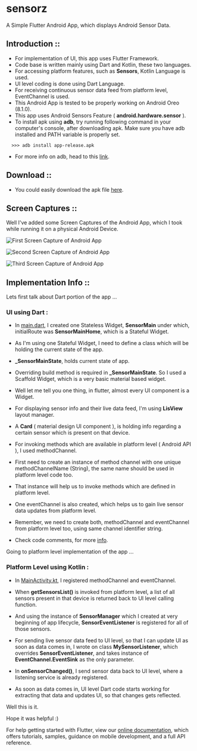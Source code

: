 # sensorz

A Simple Flutter Android App, which displays Android Sensor Data.



## Introduction ::

  - For implementation of UI, this app uses Flutter Framework.
  - Code base is written mainly using Dart and Kotlin, these two languages.
  - For accessing platform features, such as **Sensors**, Kotlin Language is used.
  - UI level coding is done using Dart Language.
  - For receiving continuous sensor data feed from platform level, EventChannel is used.
  - This Android App is tested to be properly working on Android Oreo (8.1.0).
  - This app uses Android Sensors Feature ( **android.hardware.sensor** ).
  - To install apk using **adb**, try running following command in your computer's console,
   after downloading apk. Make sure you have adb installed and PATH variable is properly set.
  ```
    >>> adb install app-release.apk
  ```
  
  - For more info on adb, head to this [link](https://developer.android.com/studio/command-line/adb).
  

## Download ::

   - You could easily download the apk file [here](https://github.com/itzmeanjan/sensorz/blob/master/sensorz.apk).

  
## Screen Captures ::

  Well I've added some Screen Captures of the Android App, which I took while running it on a physical Android Device.



  ![First Screen Capture of Android App](https://github.com/itzmeanjan/sensorz/blob/master/Screenshot_20190202-002843.png)
  



  ![Second Screen Capture of Android App](https://github.com/itzmeanjan/sensorz/blob/master/Screenshot_20190202-002851.png)
  



  ![Third Screen Capture of Android App](https://github.com/itzmeanjan/sensorz/blob/master/Screenshot_20190202-002900.png)




## Implementation Info ::
  
  Lets first talk about Dart portion of the app ...
  
  ### UI using Dart :
  
   - In [main.dart](https://github.com/itzmeanjan/sensorz/blob/master/lib/main.dart), I created one Stateless Widget, **SensorMain** under which, initialRoute was **SensorMainHome**, which is a Stateful Widget.
   
   - As I'm using one Stateful Widget, I need to define a class which will be holding the current state of the app.
   
   - **_SensorMainState**, holds current state of app.
   
   - Overriding build method is required in **_SensorMainState**. So I used a Scaffold Widget, which is a very basic material based widget.
   
   - Well let me tell you one thing, in flutter, almost every UI component is a Widget.
   
   - For displaying sensor info and their live data feed, I'm using **LisView** layout manager.
   
   - A **Card** ( material design UI component ), is holding info regarding a certain sensor which is present on that device.
   
   - For invoking methods which are available in platform level ( Android API ), I used methodChannel.
   
   - First need to create an instance of method channel with one unique methodChannelName (String), the same name should be used in platform level code too.
   
   - That instance will help us to invoke methods which are defined in platform level.
   
   - One eventChannel is also created, which helps us to gain live sensor data updates from platform level.
   
   - Remember, we need to create both, methodChannel and eventChannel from platform level too, using same channel identifier string.
   
   - Check code comments, for more [info](https://github.com/itzmeanjan/sensorz/tree/master/lib).
  
  Going to platform level implementation of the app ...
  
  ### Platform Level using Kotlin :
  
   - In [MainActivity.kt](https://github.com/itzmeanjan/sensorz/blob/master/android/app/src/main/kotlin/com/example/itzmeanjan/sensorz/MainActivity.kt), I registered methodChannel and eventChannel.
   
   - When **getSensorsList()** is invoked from platform level, a list of all sensors present in that device is returned back to UI level calling function.
   
   - And using the instance of **SensorManager** which I created at very beginning of app lifecycle, **SensorEventListener** is registered for all of those sensors.
   
   - For sending live sensor data feed to UI level, so that I can update UI as soon as data comes in, I wrote on class **MySensorListener**, which overrides **SensorEventListener**, and takes instance of **EventChannel.EventSink** as the only parameter.
   
   - In **onSensorChanged()**, I send sensor data back to UI level, where a listening service is already registered.
   
   - As soon as data comes in, UI level Dart code starts working for extracting that data and updates UI, so that changes gets reflected.
   
   
 Well this is it.

Hope it was helpful :)


For help getting started with Flutter, view our 
[online documentation](https://flutter.io/docs), which offers tutorials, 
samples, guidance on mobile development, and a full API reference.
